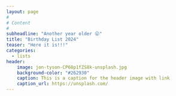 ```yaml
---
layout: page
#
# Content
#
subheadline: "Another year older 😮"
title: "Birthday List 2024"
teaser: "Here it is!!!"
categories:
  - lists
header:
    image: jon-tyson-CP68p1fZS8k-unsplash.jpg
    background-color: "#262930"
    caption: This is a caption for the header image with link
    caption_url: https://unsplash.com/
---
```


